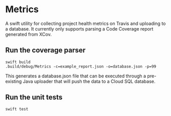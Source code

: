 # Metrics

A swift utility for collecting project health metrics on Travis and uploading to a database. It
currently only supports parsing a Code Coverage report generated from XCov.

## Run the coverage parser

```
swift build
.build/debug/Metrics -c=example_report.json -o=database.json -p=99
```

This generates a database.json file that can be executed through a pre-existing Java uploader that
will push the data to a Cloud SQL database.

## Run the unit tests

```
swift test
```
